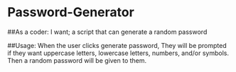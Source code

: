 # Password-Generator
##As a coder:
I want; a script that can generate a random password

##Usage:
When the user clicks generate password,
They will be prompted if they want uppercase letters, lowercase letters, numbers, and/or symbols.
Then a random password will be given to them.